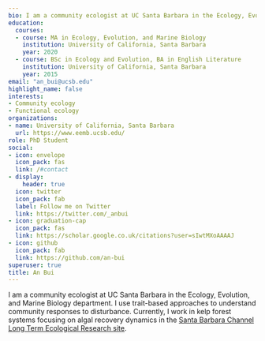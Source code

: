 ```yaml
---
bio: I am a community ecologist at UC Santa Barbara in the Ecology, Evolution, and Marine Biology department.
education:
  courses:
  - course: MA in Ecology, Evolution, and Marine Biology
    institution: University of California, Santa Barbara
    year: 2020
  - course: BSc in Ecology and Evolution, BA in English Literature
    institution: University of California, Santa Barbara
    year: 2015
email: "an_bui@ucsb.edu"
highlight_name: false
interests:
- Community ecology
- Functional ecology
organizations:
- name: University of California, Santa Barbara
  url: https://www.eemb.ucsb.edu/
role: PhD Student
social:
- icon: envelope
  icon_pack: fas
  link: /#contact
- display:
    header: true
  icon: twitter
  icon_pack: fab
  label: Follow me on Twitter
  link: https://twitter.com/_anbui
- icon: graduation-cap
  icon_pack: fas
  link: https://scholar.google.co.uk/citations?user=sIwtMXoAAAAJ
- icon: github
  icon_pack: fab
  link: https://github.com/an-bui
superuser: true
title: An Bui 
---
```


I am a community ecologist at UC Santa Barbara in the Ecology, Evolution, and Marine Biology department. I use trait-based approaches to understand community responses to disturbance. Currently, I work in kelp forest systems focusing on algal recovery dynamics in the [Santa Barbara Channel Long Term Ecological Research site](https://sbclter.msi.ucsb.edu/).

